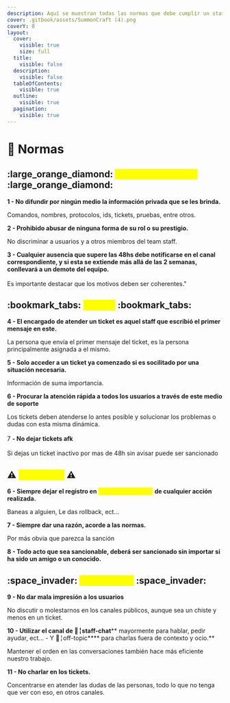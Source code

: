 ```yaml
---
description: Aquí se muestran todas las normas que debe cumplir un staff.
cover: .gitbook/assets/SummonCraft (4).png
coverY: 0
layout:
  cover:
    visible: true
    size: full
  title:
    visible: false
  description:
    visible: false
  tableOfContents:
    visible: true
  outline:
    visible: true
  pagination:
    visible: true
---
```


# 📃 Normas

## :large\_orange\_diamond: <mark style="color:yellow;">Reglas - Generales</mark> :large\_orange\_diamond:

**1 - No difundir por ningún medio la información privada que se les brinda.**

Comandos, nombres, protocolos, ids, tickets, pruebas, entre otros.

**2 - Prohibido abusar de ninguna forma de su rol o su prestigio.**

No discriminar a usuarios y a otros miembros del team staff.

**3 - Cualquier ausencia que supere las 48hs debe notificarse en el canal correspondiente, y si esta se extiende más allá de las 2 semanas, conllevará a un demote del equipo.** \
\
Es importante destacar que los motivos deben ser coherentes."

## :bookmark\_tabs: <mark style="color:yellow;">Tickets</mark> :bookmark\_tabs:&#x20;

**4 - El encargado de atender un ticket es aquel staff que escribió el primer mensaje en este.**

La persona que envía el primer mensaje del ticket, es la persona principalmente asignada a el mismo.

**5 - Solo acceder a un ticket ya comenzado si es socilitado por una situación necesaria.**

Información de suma importancia.

**6 - Procurar la atención rápida a todos los usuarios a través de este medio de soporte**

Los tickets deben atenderse lo antes posible y solucionar los problemas o dudas con esta misma dinámica.\
\
7 **- No dejar tickets afk**\
\
Si dejas un ticket inactivo por mas de 48h sin avisar puede ser sancionado&#x20;

## :warning: <mark style="color:yellow;">Sanciones</mark> :warning:

**6 - Siempre dejar el registro en ⁠**<mark style="color:yellow;">➡ Staff | Evidences</mark> **de cualquier acción realizada.**

Baneas a alguien, Le das rollback, ect...

**7 - Siempre dar una razón, acorde a las normas.**

Por más obvia que parezca la sanción

**8 - Todo acto que sea sancionable, deberá ser sancionado sin importar si ha sido un amigo o un conocido.**

## :space\_invader: <mark style="color:yellow;">**Convivencia**</mark> :space\_invader:

**9 - No dar mala impresión a los usuarios**

No discutir o molestarnos en los canales públicos, aunque sea un chiste y menos en un ticket.

**10 - Utilizar el canal de **<mark style="color:orange;">**💭╎staff-chat**</mark>** mayormente para hablar, pedir ayudar, ect... - Y **<mark style="color:orange;">**🌙╎off-topic**</mark>** ⁠para charlas fuera de contexto y ocio.**

Mantener el orden en las conversaciones también hace más eficiente nuestro trabajo.

**11 - No charlar en los tickets.**

Concentrarse en atender las dudas de las personas, todo lo que no tenga que ver con eso, en otros canales.
